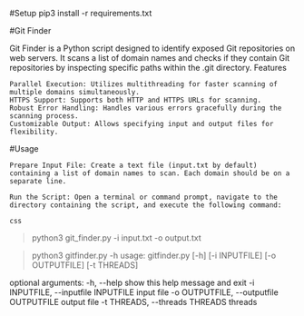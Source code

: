 #Setup
pip3 install -r requirements.txt


#Git Finder

Git Finder is a Python script designed to identify exposed Git repositories on web servers. It scans a list of domain names and checks if they contain Git repositories by inspecting specific paths within the .git directory.
Features

    Parallel Execution: Utilizes multithreading for faster scanning of multiple domains simultaneously.
    HTTPS Support: Supports both HTTP and HTTPS URLs for scanning.
    Robust Error Handling: Handles various errors gracefully during the scanning process.
    Customizable Output: Allows specifying input and output files for flexibility.

#Usage

    Prepare Input File: Create a text file (input.txt by default) containing a list of domain names to scan. Each domain should be on a separate line.

    Run the Script: Open a terminal or command prompt, navigate to the directory containing the script, and execute the following command:

    css

> python3 git_finder.py -i input.txt -o output.txt

> python3 gitfinder.py -h
usage: gitfinder.py [-h] [-i INPUTFILE] [-o OUTPUTFILE] [-t THREADS]

optional arguments:
  -h, --help            show this help message and exit
  -i INPUTFILE, --inputfile INPUTFILE
                        input file
  -o OUTPUTFILE, --outputfile OUTPUTFILE
                        output file
  -t THREADS, --threads THREADS
                        threads
